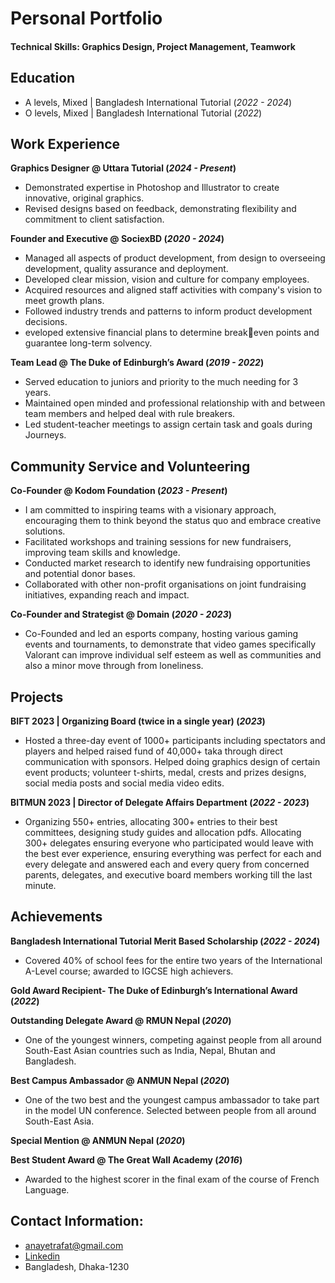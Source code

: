 # Personal Portfolio

#### Technical Skills: Graphics Design, Project Management, Teamwork

## Education
- A levels, Mixed | Bangladesh International Tutorial (_2022 - 2024_) 
- O levels, Mixed | Bangladesh International Tutorial (_2022_)

## Work Experience
**Graphics Designer @ Uttara Tutorial (_2024 - Present_)**
- Demonstrated expertise in Photoshop and Illustrator to create
innovative, original graphics.
- Revised designs based on feedback, demonstrating flexibility
and commitment to client satisfaction.

**Founder and Executive @ SociexBD (_2020 -  2024_)**
- Managed all aspects of product development, from design to
overseeing development, quality assurance and deployment.
- Developed clear mission, vision and culture for company
employees.
- Acquired resources and aligned staff activities with
company's vision to meet growth plans.
- Followed industry trends and patterns to inform product
development decisions.
- eveloped extensive financial plans to determine breakeven points and guarantee long-term solvency.

**Team Lead @ The Duke of Edinburgh’s Award (_2019 - 2022_)**
- Served education to juniors and priority to the much
needing for 3 years.
- Maintained open minded and professional relationship with
and between team members and helped deal with rule
breakers.
- Led student-teacher meetings to assign certain task and
goals during Journeys.

## Community Service and Volunteering
**Co-Founder @ Kodom Foundation (_2023 - Present_)**
- I am committed to inspiring teams with a visionary approach,
encouraging them to think beyond the status quo and
embrace creative solutions.
- Facilitated workshops and training sessions for new
fundraisers, improving team skills and knowledge.
- Conducted market research to identify new fundraising
opportunities and potential donor bases.
- Collaborated with other non-profit organisations on joint
fundraising initiatives, expanding reach and impact.

**Co-Founder and Strategist @ Domain (_2020 - 2023_)**
- Co-Founded and led an esports company, hosting various
gaming events and tournaments, to demonstrate that video
games specifically Valorant can improve individual self
esteem as well as communities and also a minor move
through from loneliness.

## Projects
**BIFT 2023 | Organizing Board (twice in a single year) (_2023_)**
- Hosted a three-day event of 1000+ participants including spectators and players and helped raised fund of 40,000+ taka through direct communication with sponsors. Helped doing graphics design of certain event products; volunteer t-shirts, medal, crests and prizes designs, social media posts and social media video edits.
  
**BITMUN 2023 | Director of Delegate Affairs Department (_2022 - 2023_)**
- Organizing 550+ entries, allocating 300+ entries to their best committees, designing study guides and allocation pdfs.
Allocating 300+ delegates ensuring everyone who participated would leave with the best ever experience, ensuring everything was perfect for each and every delegate and answered each and every query from concerned parents, delegates, and executive board members working till the last minute.

## Achievements
**Bangladesh International Tutorial Merit Based Scholarship (_2022 - 2024_)**
- Covered 40% of school fees for the entire two years of the International A-Level course; awarded to IGCSE high achievers.

**Gold Award Recipient- The Duke of Edinburgh’s International Award (_2022_)**

**Outstanding Delegate Award @ RMUN Nepal (_2020_)**
- One of the youngest winners, competing against people from all around South-East Asian countries such as India, Nepal, Bhutan and Bangladesh.

**Best Campus Ambassador @ ANMUN Nepal (_2020_)**
- One of the two best and the youngest campus ambassador to take part in the model UN conference. Selected between people from all around South-East Asia.

**Special Mention @ ANMUN Nepal (_2020_)**

**Best Student Award @ The Great Wall Academy (_2016_)**
- Awarded to the highest scorer in the final exam of the course of French Language.

## Contact Information:
- anayetrafat@gmail.com
- [Linkedin](https://www.linkedin.com/in/anayet-hossain-80a4b9294/)
- Bangladesh, Dhaka-1230

